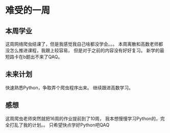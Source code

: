 # 难受的一周

## 本周学业
这周网络爬虫结课了，但是我感觉我自己啥都没学会。。。
本周离散和高数老师都没怎么推进课程，我跟上较容易，
但是对于之前的内容没有好好复习。
新学的最短路卡在b题出不来了QAQ。

## 未来计划

快速熟悉Python，争取弄个爬虫程序出来。
继续跟进高数学习。

## 感想

这周爬虫老师突然就把16周的作业提前到了10周，
我本想慢慢学习Python的，完全打乱了我的计划。。
只希望快点学好Python吧QAQ
